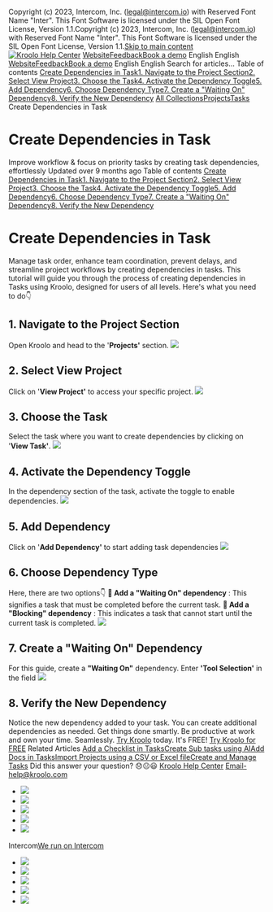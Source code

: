 Copyright (c) 2023, Intercom, Inc. (legal@intercom.io) with Reserved Font Name "Inter". This Font Software is licensed under the SIL Open Font License, Version 1.1.Copyright (c) 2023, Intercom, Inc. (legal@intercom.io) with Reserved Font Name "Inter". This Font Software is licensed under the SIL Open Font License, Version 1.1.[Skip to main content](https://help.kroolo.com/en/articles/9492200-create-dependencies-in-task#main-content)
[![Kroolo Help Center](https://downloads.intercomcdn.com/i/o/h4qkzypg/611116/ee699fbf23fef0f6d8d4f666d84c/37cdcedd14003d8fdcfdeda0a05c09cb)](https://help.kroolo.com/en/)
[Website](https://kroolo.com/)[Feedback](https://kroolo.featurebase.app/)[Book a demo](https://kroolo.com/book-demo)
English
English
[Website](https://kroolo.com/)[Feedback](https://kroolo.featurebase.app/)[Book a demo](https://kroolo.com/book-demo)
English
English
Search for articles...
Table of contents
[Create Dependencies in Task](https://help.kroolo.com/en/articles/9492200-create-dependencies-in-task#h_e1bdeeddc8)[1. Navigate to the Project Section](https://help.kroolo.com/en/articles/9492200-create-dependencies-in-task#h_aeaad05108)[2. Select View Project](https://help.kroolo.com/en/articles/9492200-create-dependencies-in-task#h_612a0e4816)[3. Choose the Task](https://help.kroolo.com/en/articles/9492200-create-dependencies-in-task#h_a1d4e91382)[4. Activate the Dependency Toggle](https://help.kroolo.com/en/articles/9492200-create-dependencies-in-task#h_e3a024fc2e)[5. Add Dependency](https://help.kroolo.com/en/articles/9492200-create-dependencies-in-task#h_d81e65f214)[6. Choose Dependency Type](https://help.kroolo.com/en/articles/9492200-create-dependencies-in-task#h_3386324aab)[7. Create a "Waiting On" Dependency](https://help.kroolo.com/en/articles/9492200-create-dependencies-in-task#h_4809da7b22)[8. Verify the New Dependency](https://help.kroolo.com/en/articles/9492200-create-dependencies-in-task#h_048ba7a58a)
[All Collections](https://help.kroolo.com/en/)[Projects](https://help.kroolo.com/en/collections/9118210-projects)[Tasks](https://help.kroolo.com/en/collections/9304749-tasks)
Create Dependencies in Task
# Create Dependencies in Task
Improve workflow & focus on priority tasks by creating task dependencies, effortlessly
Updated over 9 months ago
Table of contents
[Create Dependencies in Task](https://help.kroolo.com/en/articles/9492200-create-dependencies-in-task#h_e1bdeeddc8)[1. Navigate to the Project Section](https://help.kroolo.com/en/articles/9492200-create-dependencies-in-task#h_aeaad05108)[2. Select View Project](https://help.kroolo.com/en/articles/9492200-create-dependencies-in-task#h_612a0e4816)[3. Choose the Task](https://help.kroolo.com/en/articles/9492200-create-dependencies-in-task#h_a1d4e91382)[4. Activate the Dependency Toggle](https://help.kroolo.com/en/articles/9492200-create-dependencies-in-task#h_e3a024fc2e)[5. Add Dependency](https://help.kroolo.com/en/articles/9492200-create-dependencies-in-task#h_d81e65f214)[6. Choose Dependency Type](https://help.kroolo.com/en/articles/9492200-create-dependencies-in-task#h_3386324aab)[7. Create a "Waiting On" Dependency](https://help.kroolo.com/en/articles/9492200-create-dependencies-in-task#h_4809da7b22)[8. Verify the New Dependency](https://help.kroolo.com/en/articles/9492200-create-dependencies-in-task#h_048ba7a58a)
# Create Dependencies in Task
Manage task order, enhance team coordination, prevent delays, and streamline project workflows by creating dependencies in tasks. 
This tutorial will guide you through the process of creating dependencies in Tasks using Kroolo, designed for users of all levels. Here's what you need to do👇
​
## **1. Navigate to the Project Section**
Open Kroolo and head to the '**Projects'** section. 
[![](https://kroolo-e0b70269b6e2.intercom-attachments-1.com/i/o/1079398331/8f9afbb624f70e57f9f42127/9fb0d124-360f-4fae-bb77-fbde4ccb05e7.png?expires=1747842300&signature=047876101b489c93b6e0220b41b22ec630ad0b192136f50fc0ec99de32ef725d&req=dSAgH8p3lYJcWPMW1HO4zZ9yGO3E4KP3aHfcRuUxixEzKYTkxrWNa%2FjQFvJl%0AEG6vJv%2BUSOPWb%2Fhnei4%3D%0A)](https://kroolo-e0b70269b6e2.intercom-attachments-1.com/i/o/1079398331/8f9afbb624f70e57f9f42127/9fb0d124-360f-4fae-bb77-fbde4ccb05e7.png?expires=1747842300&signature=047876101b489c93b6e0220b41b22ec630ad0b192136f50fc0ec99de32ef725d&req=dSAgH8p3lYJcWPMW1HO4zZ9yGO3E4KP3aHfcRuUxixEzKYTkxrWNa%2FjQFvJl%0AEG6vJv%2BUSOPWb%2Fhnei4%3D%0A)
## **2.** Select View Project
Click on '**View Project'** to access your specific project.
[![](https://kroolo-e0b70269b6e2.intercom-attachments-1.com/i/o/1079372365/de493e5077d75d766ecc80c7/f73f9ddb-ede0-4d0d-ac84-4ea53cab33cc.gif?expires=1747842300&signature=a0c6ee899aaef9e2b16fd176003a1612a1b2522319df635491b68c4fa5c3b861&req=dSAgH8p5n4JZXPMW1HO4zZ5RQxZ1OeQaS1Vk%2Fqoxz7sHWuf0wOkaGBYRIFu4%0AZwghGa%2BBv9JnZ%2B5Tf2w%3D%0A)](https://kroolo-e0b70269b6e2.intercom-attachments-1.com/i/o/1079372365/de493e5077d75d766ecc80c7/f73f9ddb-ede0-4d0d-ac84-4ea53cab33cc.gif?expires=1747842300&signature=a0c6ee899aaef9e2b16fd176003a1612a1b2522319df635491b68c4fa5c3b861&req=dSAgH8p5n4JZXPMW1HO4zZ5RQxZ1OeQaS1Vk%2Fqoxz7sHWuf0wOkaGBYRIFu4%0AZwghGa%2BBv9JnZ%2B5Tf2w%3D%0A)
## **3. Choose the Task**
Select the task where you want to create dependencies by clicking on '**View Task'**.
[![](https://kroolo-e0b70269b6e2.intercom-attachments-1.com/i/o/1085735614/fa29715a96be31591028e576/29c1883e-a64a-4367-b5cf-3417a26aaf8e.png?expires=1747842300&signature=b23d57c250758ee0b9495fc594727b31b48a5a12287faf333d8032aa6a77a954&req=dSAvE859mIdeXfMW1HO4zb%2Fhy4R9Gx2eePrpnauxskadO7jKyA%2F5shNOd43O%0AJ7fDvOcoxCR0VXeXn34%3D%0A)](https://kroolo-e0b70269b6e2.intercom-attachments-1.com/i/o/1085735614/fa29715a96be31591028e576/29c1883e-a64a-4367-b5cf-3417a26aaf8e.png?expires=1747842300&signature=b23d57c250758ee0b9495fc594727b31b48a5a12287faf333d8032aa6a77a954&req=dSAvE859mIdeXfMW1HO4zb%2Fhy4R9Gx2eePrpnauxskadO7jKyA%2F5shNOd43O%0AJ7fDvOcoxCR0VXeXn34%3D%0A)
## **4. Activate the Dependency Toggle**
In the dependency section of the task, activate the toggle to enable dependencies.
[![](https://kroolo-e0b70269b6e2.intercom-attachments-1.com/i/o/1085735631/60d7523b8df41ab5add6335a/9cf542e9-9e46-41a6-8166-3e2e32882be1.png?expires=1747842300&signature=48a2b04d7b30c042387e7aa15738f05896c024715abb17aaf8da5a5102b00d79&req=dSAvE859mIdcWPMW1HO4zU5gE08bBHIn7xywCz81nNI0%2FwDECKelaQQSTO32%0A8MzegNujZCdT4PN0eRk%3D%0A)](https://kroolo-e0b70269b6e2.intercom-attachments-1.com/i/o/1085735631/60d7523b8df41ab5add6335a/9cf542e9-9e46-41a6-8166-3e2e32882be1.png?expires=1747842300&signature=48a2b04d7b30c042387e7aa15738f05896c024715abb17aaf8da5a5102b00d79&req=dSAvE859mIdcWPMW1HO4zU5gE08bBHIn7xywCz81nNI0%2FwDECKelaQQSTO32%0A8MzegNujZCdT4PN0eRk%3D%0A)
## **5. Add Dependency**
Click on '**Add Dependency'** to start adding task dependencies
[![](https://kroolo-e0b70269b6e2.intercom-attachments-1.com/i/o/1085735641/993ddb0e246237cec15c4f1a/6d9a6094-929a-44ef-b7b7-bc3ec87536b2.png?expires=1747842300&signature=ef955ee644ef459866a6f312a5d6f87b6d3a8bfa519499c07766438fb108c24d&req=dSAvE859mIdbWPMW1HO4zUka2il2sKjv12MyZ5D15HxKZ2Tqw1cW%2Fbek2ekD%0AIEpaB0KWf7V%2BUT729Wk%3D%0A)](https://kroolo-e0b70269b6e2.intercom-attachments-1.com/i/o/1085735641/993ddb0e246237cec15c4f1a/6d9a6094-929a-44ef-b7b7-bc3ec87536b2.png?expires=1747842300&signature=ef955ee644ef459866a6f312a5d6f87b6d3a8bfa519499c07766438fb108c24d&req=dSAvE859mIdbWPMW1HO4zUka2il2sKjv12MyZ5D15HxKZ2Tqw1cW%2Fbek2ekD%0AIEpaB0KWf7V%2BUT729Wk%3D%0A)
## **6. Choose Dependency Type**
Here, there are two options👇
**📍 Add a "Waiting On" dependency** : This signifies a task that must be completed before the current task.
**📍 Add a "Blocking" dependency** : This indicates a task that cannot start until the current task is completed.
[![](https://kroolo-e0b70269b6e2.intercom-attachments-1.com/i/o/1085735647/ed37831d284e8ae573fc7e7c/accb4c81-811a-4398-a68c-1e3e7004654f.gif?expires=1747842300&signature=48ce42f48a0457cf96cc2cae594d5a844cf3e9ff3c36e8126548a4fc29970ca0&req=dSAvE859mIdbXvMW1HO4zSVtD0dSWgHjTN5F%2BHqy3DPPdCZbge4tO3Q6YDy0%0Ap41X9u2Iuq6Q3cAAW5s%3D%0A)](https://kroolo-e0b70269b6e2.intercom-attachments-1.com/i/o/1085735647/ed37831d284e8ae573fc7e7c/accb4c81-811a-4398-a68c-1e3e7004654f.gif?expires=1747842300&signature=48ce42f48a0457cf96cc2cae594d5a844cf3e9ff3c36e8126548a4fc29970ca0&req=dSAvE859mIdbXvMW1HO4zSVtD0dSWgHjTN5F%2BHqy3DPPdCZbge4tO3Q6YDy0%0Ap41X9u2Iuq6Q3cAAW5s%3D%0A)
## **7. Create a "Waiting On" Dependency**
For this guide, create a **"Waiting On"** dependency. Enter **'Tool Selection'** in the field 
[![](https://kroolo-e0b70269b6e2.intercom-attachments-1.com/i/o/1085735673/31ca0a4417c7da061bf3444b/05ff5dfc-7af9-4a62-baa6-5168f66a3802.png?expires=1747842300&signature=ac9bdd60176d7a49b942d049ba718d8318143b1fc28516536285404ac478c7a1&req=dSAvE859mIdYWvMW1HO4zfL7FyQZSIvhaXtWNKTX6q9AWX8UVTCZqwTC4%2BU6%0Aqzf0jUCfIDxG2M5tZ6E%3D%0A)](https://kroolo-e0b70269b6e2.intercom-attachments-1.com/i/o/1085735673/31ca0a4417c7da061bf3444b/05ff5dfc-7af9-4a62-baa6-5168f66a3802.png?expires=1747842300&signature=ac9bdd60176d7a49b942d049ba718d8318143b1fc28516536285404ac478c7a1&req=dSAvE859mIdYWvMW1HO4zfL7FyQZSIvhaXtWNKTX6q9AWX8UVTCZqwTC4%2BU6%0Aqzf0jUCfIDxG2M5tZ6E%3D%0A)
## **8. Verify the New Dependency**
Notice the new dependency added to your task. You can create additional dependencies as needed.
Get things done smartly. Be productive at work and own your time. Seamlessly.
[Try Kroolo](https://app.kroolo.com/signup) today. It's FREE!
[Try Kroolo for FREE](https://app.kroolo.com/signup)
Related Articles
[Add a Checklist in Tasks](https://help.kroolo.com/en/articles/9495258-add-a-checklist-in-tasks)[Create Sub tasks using AI](https://help.kroolo.com/en/articles/9498236-create-sub-tasks-using-ai)[Add Docs in Tasks](https://help.kroolo.com/en/articles/9501735-add-docs-in-tasks)[Import Projects using a CSV or Excel file](https://help.kroolo.com/en/articles/9647394-import-projects-using-a-csv-or-excel-file)[Create and Manage Tasks](https://help.kroolo.com/en/articles/10085539-create-and-manage-tasks)
Did this answer your question?
😞😐😃
[Kroolo Help Center](https://help.kroolo.com/en/)
Email-help@kroolo.com
  * [![](https://intercom.help/kroolo/assets/svg/icon:social-facebook/FFFFFF)](https://www.facebook.com/profile.php?id=61553808299270)
  * [![](https://intercom.help/kroolo/assets/svg/icon:social-linkedin/FFFFFF)](https://www.linkedin.com/company/getkroolo)
  * [![](https://intercom.help/kroolo/assets/svg/icon:social-instagram/FFFFFF)](https://www.instagram.com/getkroolo)
  * [![](https://intercom.help/kroolo/assets/svg/icon:social-youtube/FFFFFF)](https://www.youtube.com/@getkroolo/featured)
  * [![](https://intercom.help/kroolo/assets/svg/icon:social-twitter-x/FFFFFF)](https://www.twitter.com/getkroolo)


Intercom[We run on Intercom](https://www.intercom.com/intercom-link?company=Kroolo&solution=customer-support&utm_campaign=intercom-link&utm_content=We+run+on+Intercom&utm_medium=help-center&utm_referrer=https%3A%2F%2Fhelp.kroolo.com%2Fen%2Farticles%2F9492200-create-dependencies-in-task&utm_source=desktop-web)
  * [![](https://intercom.help/kroolo/assets/svg/icon:social-facebook/FFFFFF)](https://www.facebook.com/profile.php?id=61553808299270)
  * [![](https://intercom.help/kroolo/assets/svg/icon:social-linkedin/FFFFFF)](https://www.linkedin.com/company/getkroolo)
  * [![](https://intercom.help/kroolo/assets/svg/icon:social-instagram/FFFFFF)](https://www.instagram.com/getkroolo)
  * [![](https://intercom.help/kroolo/assets/svg/icon:social-youtube/FFFFFF)](https://www.youtube.com/@getkroolo/featured)
  * [![](https://intercom.help/kroolo/assets/svg/icon:social-twitter-x/FFFFFF)](https://www.twitter.com/getkroolo)


